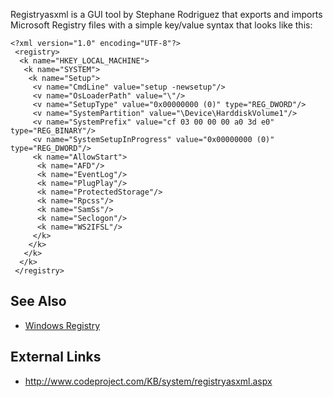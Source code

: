 Registryasxml is a GUI tool by Stephane Rodriguez that exports and
imports Microsoft Registry files with a simple key/value syntax that
looks like this:

    <?xml version="1.0" encoding="UTF-8"?>
     <registry>
      <k name="HKEY_LOCAL_MACHINE">
       <k name="SYSTEM">
        <k name="Setup">
         <v name="CmdLine" value="setup -newsetup"/>
         <v name="OsLoaderPath" value="\"/>
         <v name="SetupType" value="0x00000000 (0)" type="REG_DWORD"/>
         <v name="SystemPartition" value="\Device\HarddiskVolume1"/>
         <v name="SystemPrefix" value="cf 03 00 00 00 a0 3d e0" type="REG_BINARY"/>
         <v name="SystemSetupInProgress" value="0x00000000 (0)" type="REG_DWORD"/>
         <k name="AllowStart">
          <k name="AFD"/>
          <k name="EventLog"/>
          <k name="PlugPlay"/>
          <k name="ProtectedStorage"/>
          <k name="Rpcss"/>
          <k name="SamSs"/>
          <k name="Seclogon"/>
          <k name="WS2IFSL"/>
         </k>
        </k>
       </k>
      </k>
     </registry>

## See Also

- [Windows Registry](Windows_Registry "wikilink")

## External Links

- <http://www.codeproject.com/KB/system/registryasxml.aspx>